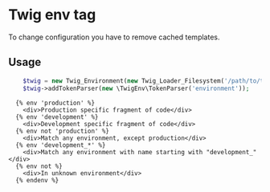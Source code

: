 Twig env tag
============

  To change configuration you have to remove cached templates.

## Usage

```php
	$twig = new Twig_Environment(new Twig_Loader_Filesystem('/path/to/templates'));
	$twig->addTokenParser(new \TwigEnv\TokenParser('environment'));
```

```twig
  {% env 'production' %}
  	<div>Production specific fragment of code</div>
  {% env 'development' %}
  	<div>Development specific fragment of code</div>
  {% env not 'production' %}
  	<div>Match any environment, except production</div>
  {% env 'development_*' %}
  	<div>Match any environment with name starting with "development_"</div>
  {% env not %}
  	<div>In unknown environment</div>
  {% endenv %}
```